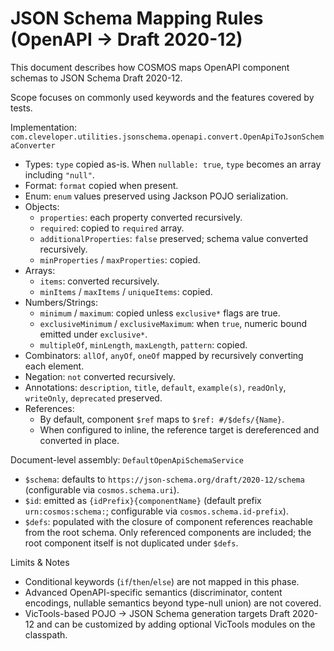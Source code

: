 # JSON Schema Mapping Rules (OpenAPI → Draft 2020-12)

This document describes how COSMOS maps OpenAPI component schemas to JSON Schema Draft 2020-12.

Scope focuses on commonly used keywords and the features covered by tests.

Implementation: `com.cleveloper.utilities.jsonschema.openapi.convert.OpenApiToJsonSchemaConverter`

- Types: `type` copied as-is. When `nullable: true`, `type` becomes an array including `"null"`.
- Format: `format` copied when present.
- Enum: `enum` values preserved using Jackson POJO serialization.
- Objects:
  - `properties`: each property converted recursively.
  - `required`: copied to `required` array.
  - `additionalProperties`: `false` preserved; schema value converted recursively.
  - `minProperties` / `maxProperties`: copied.
- Arrays:
  - `items`: converted recursively.
  - `minItems` / `maxItems` / `uniqueItems`: copied.
- Numbers/Strings:
  - `minimum` / `maximum`: copied unless `exclusive*` flags are true.
  - `exclusiveMinimum` / `exclusiveMaximum`: when `true`, numeric bound emitted under `exclusive*`.
  - `multipleOf`, `minLength`, `maxLength`, `pattern`: copied.
- Combinators: `allOf`, `anyOf`, `oneOf` mapped by recursively converting each element.
- Negation: `not` converted recursively.
- Annotations: `description`, `title`, `default`, `example(s)`, `readOnly`, `writeOnly`, `deprecated` preserved.
- References:
  - By default, component `$ref` maps to `$ref: #/$defs/{Name}`.
  - When configured to inline, the reference target is dereferenced and converted in place.

Document-level assembly: `DefaultOpenApiSchemaService`

- `$schema`: defaults to `https://json-schema.org/draft/2020-12/schema` (configurable via `cosmos.schema.uri`).
- `$id`: emitted as `{idPrefix}{componentName}` (default prefix `urn:cosmos:schema:`; configurable via `cosmos.schema.id-prefix`).
- `$defs`: populated with the closure of component references reachable from the root schema. Only referenced components are included; the root component itself is not duplicated under `$defs`.

Limits & Notes

- Conditional keywords (`if`/`then`/`else`) are not mapped in this phase.
- Advanced OpenAPI-specific semantics (discriminator, content encodings, nullable semantics beyond type-null union) are not covered.
- VicTools-based POJO → JSON Schema generation targets Draft 2020-12 and can be customized by adding optional VicTools modules on the classpath.

